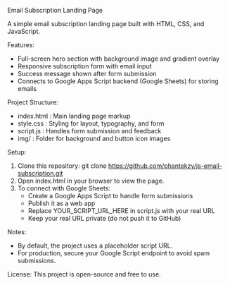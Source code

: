 Email Subscription Landing Page

A simple email subscription landing page built with HTML, CSS, and JavaScript.

Features:
- Full-screen hero section with background image and gradient overlay
- Responsive subscription form with email input
- Success message shown after form submission
- Connects to Google Apps Script backend (Google Sheets) for storing emails

Project Structure:
- index.html : Main landing page markup
- style.css : Styling for layout, typography, and form
- script.js : Handles form submission and feedback
- img/ : Folder for background and button icon images

Setup:
1. Clone this repository:
   git clone https://github.com/phantekzy/js-email-subscription.git
2. Open index.html in your browser to view the page.
3. To connect with Google Sheets:
   - Create a Google Apps Script to handle form submissions
   - Publish it as a web app
   - Replace YOUR_SCRIPT_URL_HERE in script.js with your real URL
   - Keep your real URL private (do not push it to GitHub)

Notes:
- By default, the project uses a placeholder script URL.
- For production, secure your Google Script endpoint to avoid spam submissions.

License:
This project is open-source and free to use.
